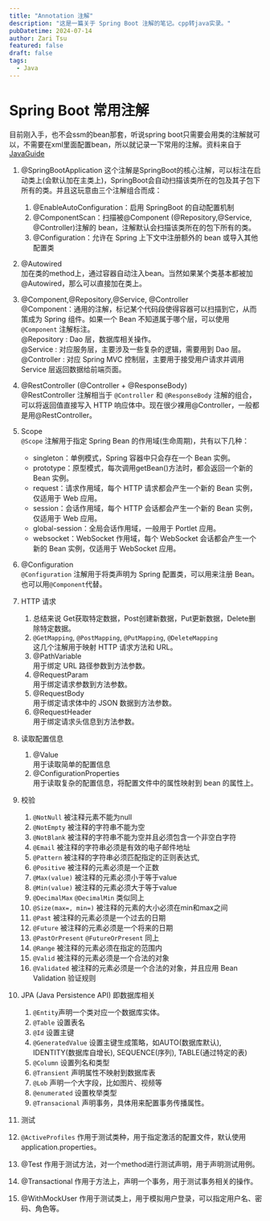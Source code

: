 ```yaml
---
title: "Annotation 注解"
description: "这是一篇关于 Spring Boot 注解的笔记。cpp转java实录。"
pubDatetime: 2024-07-14
author: Zari Tsu
featured: false
draft: false
tags:
  - Java
---
```


# Spring Boot 常用注解

目前刚入手，也不会ssm的bean那套，听说spring boot只需要会用类的注解就可以，不需要在xml里面配置bean，所以就记录一下常用的注解。资料来自于[JavaGuide](https://javaguide.cn/system-design/framework/spring/spring-common-annotations.html)

1. @SpringBootApplication
这个注解是SpringBoot的核心注解，可以标注在启动类上(会默认加在主类上)，SpringBoot会自动扫描该类所在的包及其子包下所有的类。并且这玩意由三个注解组合而成：
   1. @EnableAutoConfiguration：启用 SpringBoot 的自动配置机制
   2. @ComponentScan：扫描被@Component (@Repository,@Service,
   @Controller)注解的 bean，注解默认会扫描该类所在的包下所有的类。
   3. @Configuration：允许在 Spring 上下文中注册额外的 bean 或导入其他配置类

2. @Autowired  
加在类的method上，通过容器自动注入bean。当然如果某个类基本都被加@Autowired，那么可以直接加在类上。

3. @Component,@Repository,@Service, @Controller  
@Component：通用的注解，标记某个代码段使得容器可以扫描到它，从而策成为 Spring 组件。如果一个 Bean 不知道属于哪个层，可以使用`@Component` 注解标注。  
@Repository : Dao 层，数据库相关操作。  
@Service : 对应服务层，主要涉及一些复杂的逻辑，需要用到 Dao 层。   
@Controller : 对应 Spring MVC 控制层，主要用于接受用户请求并调用 Service 层返回数据给前端页面。

4. @RestController (@Controller + @ResponseBody)  
@RestController 注解相当于 `@Controller` 和 `@ResponseBody` 注解的组合，可以将返回值直接写入 HTTP 响应体中。现在很少裸用@Controller，一般都是用@RestController。

5. Scope  
`@Scope` 注解用于指定 Spring Bean 的作用域(生命周期)，共有以下几种：
   * singleton：单例模式，Spring 容器中只会存在一个 Bean 实例。
   * prototype：原型模式，每次调用getBean()方法时，都会返回一个新的 Bean 实例。
   * request：请求作用域，每个 HTTP 请求都会产生一个新的 Bean 实例，仅适用于 Web 应用。
   * session：会话作用域，每个 HTTP 会话都会产生一个新的 Bean 实例，仅适用于 Web 应用。
   * global-session：全局会话作用域，一般用于 Portlet 应用。
   * websocket：WebSocket 作用域，每个 WebSocket 会话都会产生一个新的 Bean 实例，仅适用于 WebSocket 应用。

6. @Configuration  
`@Configuration` 注解用于将类声明为 Spring 配置类，可以用来注册 Bean。也可以用`@Component`代替。

7. HTTP 请求
   1. 总结来说 Get获取特定数据，Post创建新数据，Put更新数据，Delete删除特定数据。
   2. `@GetMapping`, `@PostMapping`, `@PutMapping`, `@DeleteMapping`  
   这几个注解用于映射 HTTP 请求方法和 URL。
    3. @PathVariable  
   用于绑定 URL 路径参数到方法参数。
    4. @RequestParam  
   用于绑定请求参数到方法参数。
    5. @RequestBody  
   用于绑定请求体中的 JSON 数据到方法参数。
    6. @RequestHeader  
   用于绑定请求头信息到方法参数。

8. 读取配置信息
   1. @Value  
   用于读取简单的配置信息
   2.  @ConfigurationProperties  
   用于读取复杂的配置信息，将配置文件中的属性映射到 bean 的属性上。

9. 校验
   1.  `@NotNull` 被注释元素不能为null
   2.  `@NotEmpty` 被注释的字符串不能为空
   3.  `@NotBlank` 被注释的字符串不能为空并且必须包含一个非空白字符
   4.  `@Email` 被注释的字符串必须是有效的电子邮件地址
   5.  `@Pattern` 被注释的字符串必须匹配指定的正则表达式, 
   6.  `@Positive` 被注释的元素必须是一个正数
   7.  `@Max(value)` 被注释的元素必须小于等于value
   8.  `@Min(value)` 被注释的元素必须大于等于value
   9.  `@DecimalMax` `@DecimalMin` 类似同上
   10. `@Size(max=, min=)` 被注释的元素的大小必须在min和max之间
   11. `@Past` 被注释的元素必须是一个过去的日期
   12. `@Future` 被注释的元素必须是一个将来的日期
   13. `@PastOrPresent` `@FutureOrPresent` 同上
   14. `@Range` 被注释的元素必须在指定的范围内
   15. `@Valid` 被注释的元素必须是一个合法的对象
   16. `@Validated` 被注释的元素必须是一个合法的对象，并且应用 Bean Validation 验证规则

10. JPA (Java Persistence API) 即数据库相关
    1.  `@Entity`声明一个类对应一个数据库实体。
    2.  `@Table` 设置表名
    3.  `@Id` 设置主键
    4.  `@GeneratedValue` 设置主键生成策略，如AUTO(数据库默认), IDENTITY(数据库自增长), SEQUENCE(序列), TABLE(通过特定的表)
    5.  `@Column` 设置列名和类型
    6.  `@Transient` 声明属性不映射到数据库表
    7.  `@Lob` 声明一个大字段，比如图片、视频等
    8.  `@enumerated` 设置枚举类型
    9.  `@Transacional` 声明事务，具体用来配置事务传播属性。

11. 测试
12. `@ActiveProfiles` 作用于测试类种，用于指定激活的配置文件，默认使用 application.properties。
13. @Test 作用于测试方法，对一个method进行测试声明，用于声明测试用例。
14. @Transactional 作用于方法上，声明一个事务，用于测试事务相关的操作。
15. @WithMockUser 作用于测试类上，用于模拟用户登录，可以指定用户名、密码、角色等。